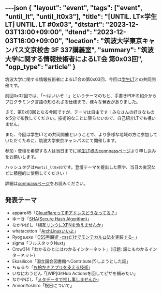 ---json
{
    "layout": "event",
    "tags": ["event", "until_lt", "until_lt0x3"],
    "title": "[UNTIL. LT×学生LT] UNTIL. LT #0x03",
    "dtstart": "2023-12-03T13:00+09:00",
    "dtend": "2023-12-03T16:00+09:00",
    "location": "筑波大学東京キャンパス文京校舎 3F 337講義室",
    "summary": "筑波大学に関する情報技術者によるLT会 第0x03回",
    "ogp_type": "article"
}
---

筑波大学に関する情報技術者によるLT会の第0x03回、今回は[学生LT](https://student-lt.tech/)との共同開催です。

前回0x02回では、「〜はいいぞ！」というテーマのもと、手書きPDFの紹介からプログラミング言語の知られざる仕様まで、様々な発表がありました。

さて、第0x03回となる今回ですが、テーマは自由です！みなさんの好きなものを5分で布教してください。技術的なことに限らないので、自己紹介LTでも構いません。

また、今回は学生LTとの共同開催ということで、より多様な地域の方に参加していただくために、筑波大学東京キャンパスにて開催します。

参加・登壇を希望する人は当日までに[学生LT様のconnpassページ](https://student-lt.connpass.com/event/301100/)より申し込みをお願いします。

ハッシュタグは`#until_lt0x03`です。登壇テーマを提出した際や、当日の実況などに積極的に使用してください！

詳細は[connpassページ](https://until-tsukuba.connpass.com/event/302422/)をお読みください。


## 発表テーマ

- appare45「[CloudflareってIPアドレスどうなってる？](https://docs.google.com/presentation/d/e/2PACX-1vSKF_M2hLeKbFW9ghhAxmDMxeKq-6eM-_CBjGGwuBYmvGFOwrwb8EABn1MV07AycQ2yTbY-D3Xq2AEi/pub?start=false&loop=true&slide=id.p)」
- ゆーき「[SHA(Secure Hash Algorithm)](https://key.aoki.app/notes/9mt60c2du9)」
- なかやばし「[相互リンクにXFNを添えませんか](https://www.docswell.com/s/eniehack/57V371-until-lt0x03-xfn)」
- whatacotton「[ArchLinuxいいよ](https://drive.google.com/file/d/1KrHj5pKqT5g25ONLgO-KbqFkjD5hh0ZW/)」
- Ryoga.exe「[CSS黒魔術 -cssだけでモンテカルロ法を実装する- ](https://slide.ryoga.dev/posts/trick-of-css.html)」
- sigma「フルスタックNuxt」
- Crow314「わかるひとにはわかるインターネット」（旧題: 誰にもわかるインターネット）
- Ekasilicon「国立国会図書館へContribute(?)しようとした話」
- ちゅるり「[お絵かきアプリを支える技術](https://speakerdeck.com/chururi/oekakiahuriwozhi-eruji-shu)」
- いなにわうどん「[WIP]GitHub Actionsを回してピザを頼みたい」
- なかやばし「[メタデータで推し事しませんか](https://www.docswell.com/s/eniehack/KJL12N-until-lt0x03-metadata)」
- ArinoriYoshiro「祝日について」